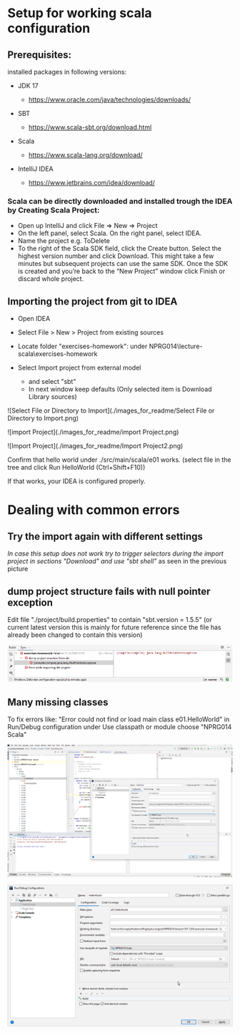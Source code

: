 # Setup for working scala configuration

## Prerequisites:

installed packages in following versions:

* JDK 17
  * https://www.oracle.com/java/technologies/downloads/
  
* SBT
  * https://www.scala-sbt.org/download.html
  
* Scala
  * https://www.scala-lang.org/download/
  
* IntelliJ IDEA
  * https://www.jetbrains.com/idea/download/




### Scala can be directly downloaded and installed trough the IDEA by Creating Scala Project:

* Open up IntelliJ and click File => New => Project
* On the left panel, select Scala. On the right panel, select IDEA.
* Name the project e.g. ToDelete
* To the right of the Scala SDK field, click the Create button.
  Select the highest version number and click Download. This might take a few minutes but subsequent projects can use the same SDK.
  Once the SDK is created and you’re back to the “New Project” window click Finish or discard whole project.



## Importing the project from git to IDEA

* Open IDEA

* Select File > New > Project from existing sources

* Locate folder "exercises-homework":  under NPRG014\lecture-scala\exercises-homework

* Select Import project from external model
  * and select "sbt"
  * In next window keep defaults (Only selected item is Download Library sources)

![Select File or Directory to Import](./images_for_readme/Select File or Directory to Import.png)

![import Project](./images_for_readme/import Project.png)

![Import Project](./images_for_readme/Import Project2.png)

Confirm that hello world under ./src/main/scala/e01 works. 
			(select file in the tree and click Run HelloWorld (Ctrl+Shift+F10))

If that works, your IDEA is configured properly.

# Dealing with common errors

## Try the import again with different settings

*In case this setup does not work try to trigger selectors during the import project in sections "Download" and use "sbt shell"* as seen in the previous picture 

## dump project structure fails with null pointer exception

Edit file "./project/build.properties" to contain "sbt.version = 1.5.5" (or current latest version this is mainly for future reference since the file has already been changed to contain this version)

![Error msg](./images_for_readme/null-pointer.png)

## Many missing classes

To fix errors like: "Error could not find or load main class e01.HelloWorld"  in Run/Debug configuration under Use classpath or module choose "NPRG014 Scala" 

![Run_Debug Configurations](./images_for_readme/Run_Debug_Configurations.png)

![Run_Debug Configurations_detail](./images_for_readme/Run_Debug_Configurations_detail.png)